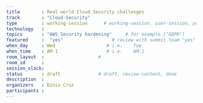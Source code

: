 ```yaml
---
title        : Real world Cloud Security challenges 
track        : "Cloud-Security"
type         : working-session      # working-session, user-session, product-session
technology   :
topics       : "AWS Security hardening"     # for example ["GDPR"]
featured     :  "yes"                  # review with summit team "yes"
when_day     : Wed                   # i.e.    Tue
when_time    : AM-1                  # i.e.    AM-1
room_layout  :                    #
room_id      :
session_slack: 
status       : draft              # draft, review-content, done
description  :
organizers   : Dinis Cruz
participants :
---
```



<!--(add intro)

## "Security handle malicious content inside AWS Lambdas"

(...)

## "Limitation"s

(...)

## "Large files"

(...)

## "How to scale"

(...)


## Previous-->
